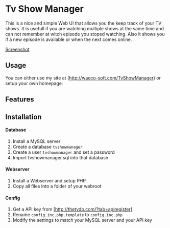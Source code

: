 Tv Show Manager
===============

This is a nice and simple Web UI that allows you the keep track of your TV shows. 
It is usefull if you are watching multiple shows at the same time and can not remember at witch episode you stoped watching.
Also it shows you if a new episode is available or when the next comes online.

[Screenshot](http://i.imgur.com/yWk32re.png)



## Usage
You can either use my site at (http://waeco-soft.com/TvShowManager) or setup your own homepage.

## Features

## Installation

#### Database
1. Install a MySQL server
2. Create a database `tvshowmanager`
3. Create a user `tvshowmanager` and set a password
4. Import tvshowmanager.sql into that database

#### Webserver
1. Install a Webserver and setup PHP
2. Copy all files into a folder of your webroot

#### Config
1. Get a API key from [http://thetvdb.com/?tab=apiregister]
2. Rename `config.inc.php.template` to `config.inc.php`
3. Modify the settings to match your MySQL server and your API key
